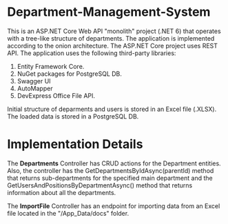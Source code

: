 # Department-Management-System

This is an ASP.NET Core Web API "monolith" project (.NET 6) that operates with a tree-like structure of departments. The application is implemented according to the onion architecture. The ASP.NET Core project uses REST API.
The application uses the following third-party libraries:
1. Entity Framework Core.
2. NuGet packages for PostgreSQL DB.
3. Swagger UI
4. AutoMapper
5. DevExpress Office File API.

Initial structure of deparments and users is stored in an Excel file (.XLSX). The loaded data is stored in a PostgreSQL DB.

# Implementation Details

The **Departments** Controller has CRUD actions for the Department entities. Also, the controller has the GetDepartmentsByIdAsync(parentId) method that returns sub-departments for the specified main department and the GetUsersAndPositionsByDepartmentAsync() method that returns information about all the departments.

The **ImportFile** Controller has an endpoint for importing data from an Excel file located in the "/App_Data/docs" folder.

